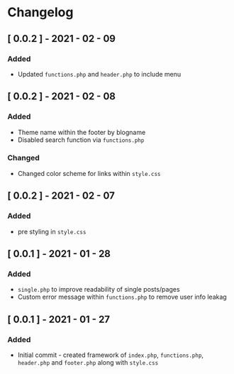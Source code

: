 # Changelog
## [ 0.0.2 ] - 2021 - 02 - 09
### Added
- Updated `functions.php` and `header.php` to include menu
## [ 0.0.2 ] - 2021 - 02 - 08
### Added
- Theme name within the footer by blogname
- Disabled search function via `functions.php`
### Changed
- Changed color scheme for links within `style.css`
## [ 0.0.2 ] - 2021 - 02 - 07
### Added
- pre styling in `style.css`
## [ 0.0.1 ] - 2021 - 01 - 28
### Added
- `single.php` to improve readability of single posts/pages
- Custom error message within `functions.php` to remove user info leakag
## [ 0.0.1 ] - 2021 - 01 - 27
### Added
- Initial commit - created framework of `index.php`, `functions.php`, `header.php` and `footer.php` along with `style.css`

